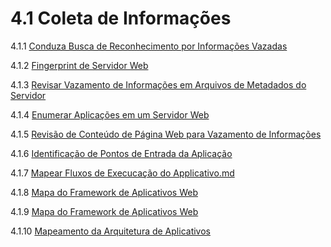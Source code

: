 # 4.1 Coleta de Informações

4.1.1 [Conduza Busca de Reconhecimento por Informações Vazadas](01-Conduza-Buscas-de-Reconhecimento.md)

4.1.2 [Fingerprint de Servidor Web](02-Fingerprint-de-Servidor-Web.md)

4.1.3 [Revisar Vazamento de Informações em Arquivos de Metadados do Servidor](03-Revisar-Vazamento-de-Informações-em-Arquivos-de-Metadados-do-Servidor.md)

4.1.4 [Enumerar Aplicações em um Servidor Web](04-Enumerar-Aplicações-em-um-Servidor-Web.md)

4.1.5 [Revisão de Conteúdo de Página Web para Vazamento de Informações](05-Revisão-de-Conteúdo-de-Página-Web-para-Vazamento-de-Informações.md)

4.1.6 [Identificação de Pontos de Entrada da Aplicação](06-Identificação-de-Pontos-de-Entrada-da-Aplicativo.md)

4.1.7 [Mapear Fluxos de Execucação do Applicativo.md](07-Mapear-Fluxos-de-Execucação-do-Applicativo.md)

4.1.8 [Mapa do Framework de Aplicativos Web](08-Mapa-do-Framework-de-Aplicativos-Web.md)

4.1.9 [Mapa do Framework de Aplicativos Web](09-Mapa-de-Aplicativos-Web.md)

4.1.10 [Mapeamento da Arquitetura de Aplicativos](10-Mapeamento-da-Arquitetura-de-Aplicativos.md)
